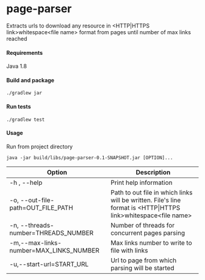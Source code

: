 # page-parser
Extracts urls to download any resource in \<HTTP\|HTTPS link\>whitespace\<file name\> format from pages until number of max links reached

#### Requirements
Java 1.8

#### Build and package
```
./gradlew jar
```
#### Run tests
```
./gradlew test
```

#### Usage 
Run from project directory
```
java -jar build/libs/page-parser-0.1-SNAPSHOT.jar [OPTION]...
```

Option | Description |
-------| ----------- |
-h , --help | Print help information
-o, --out-file-path=OUT_FILE_PATH  | Path to out file in which links will be written. File's line format is \<HTTP\|HTTPS link\>whitespace\<file name\>
-n, --threads-number=THREADS_NUMBER | Number of threads for concurrent pages parsing
-m,--max-links-number=MAX_LINKS_NUMBER | Max links number to write to file with links
-u,--start-url=START_URL | Url to page from which parsing will be started

